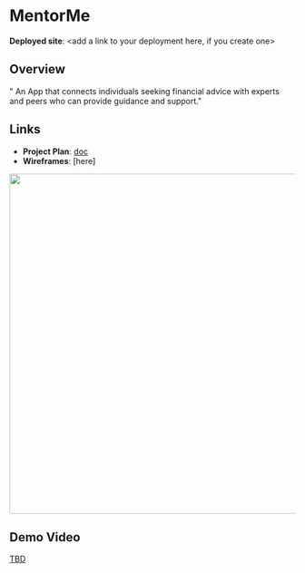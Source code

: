 # MentorMe

**Deployed site**: <add a link to your deployment here, if you create one>

## Overview
" An App that connects individuals seeking financial advice with experts and peers who can provide guidance and support."

## Links
- **Project Plan**: [doc](https://docs.google.com/document/d/17DdV0zroQlIIl6wVfdDH63MdiWxsi2s1Uf4Uv6P1a-U/edit?tab=t.0#heading=h.6b6nbvhbbspp)
- **Wireframes**: [here]<add a link to wire frames>
<img src="OR_INSERT_INLINE_YOUR_WIREFRAME_IMAGE_URL" width=600>

<add any other links here as you work on your project>

## Demo Video
[TBD](<insert link in Week 9!>)
